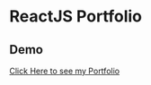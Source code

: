 # ReactJS Portfolio

## Demo

<a href='https://pooja-patil.netlify.app/'>Click Here to see my Portfolio</a>
